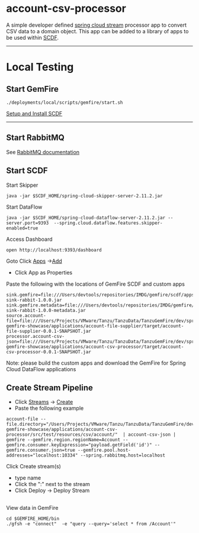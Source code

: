 # account-csv-processor

A simple developer defined [spring cloud stream](https://spring.io/projects/spring-cloud-stream) processor app to convert CSV data to a domain object.
This app can be added to a library of apps to be used within [SCDF](https://spring.io/projects/spring-cloud-dataflow). 

-----------------------

# Local Testing

## Start GemFire

```shell
./deployments/local/scripts/gemfire/start.sh
```

[Setup and Install SCDF](https://dataflow.spring.io/docs/installation/local/manual/)

------------------------
## Start RabbitMQ

See [RabbitMQ documentation](https://www.rabbitmq.com/docs/download)

##  Start SCDF

Start Skipper
```shell
java -jar $SCDF_HOME/spring-cloud-skipper-server-2.11.2.jar  
```

Start DataFlow
```shell
java -jar $SCDF_HOME/spring-cloud-dataflow-server-2.11.2.jar --server.port=9393  --spring.cloud.dataflow.features.skipper-enabled=true 
```

Access Dashboard

```shell
open http://localhost:9393/dashboard
```

Goto Click [Apps](http://localhost:9393/dashboard/index.html#/apps) ->[Add](http://localhost:9393/dashboard/index.html#/apps/add)

- Click App as Properties

Paste the following with the locations of GemFire SCDF and custom apps

```properties
sink.gemfire=file:///Users/devtools/repositories/IMDG/gemfire/scdf/apps/gemfire-sink-rabbit-1.0.0.jar
sink.gemfire.metadata=file:///Users/devtools/repositories/IMDG/gemfire/scdf/apps/gemfire-sink-rabbit-1.0.0-metadata.jar
source.account-file=file:///Users/Projects/VMware/Tanzu/TanzuData/TanzuGemFire/dev/spring-gemfire-showcase/applications/account-file-supplier/target/account-file-supplier-0.0.1-SNAPSHOT.jar
processor.account-csv-json=file:///Users/Projects/VMware/Tanzu/TanzuData/TanzuGemFire/dev/spring-gemfire-showcase/applications/account-csv-processor/target/account-csv-processor-0.0.1-SNAPSHOT.jar
```

Note: please build the custom apps and download the GemFire for Spring Cloud DataFlow applications


## Create Stream Pipeline

- Click [Streams](http://localhost:9393/dashboard/index.html#/streams/list) ->  [Create](http://localhost:9393/dashboard/index.html#/streams/list/create)
- Paste the following example

```shell
account-file --file.directory="/Users/Projects/VMware/Tanzu/TanzuData/TanzuGemFire/dev/spring-gemfire-showcase/applications/account-csv-processor/src/test/resources/csv/account/"  | account-csv-json | gemfire --gemfire.region.regionName=Account --gemfire.consumer.keyExpression="payload.getField('id')" --gemfire.consumer.json=true --gemfire.pool.host-addresses="localhost:10334" --spring.rabbitmq.host=localhost
```

Click Create stream(s)
- type name
- Click the ":" next to the stream 
- Click Deploy -> Deploy Stream 

##

View data in GemFire

```shell
cd $GEMFIRE_HOME/bin
./gfsh -e "connect"  -e "query --query='select * from /Account'"
```
